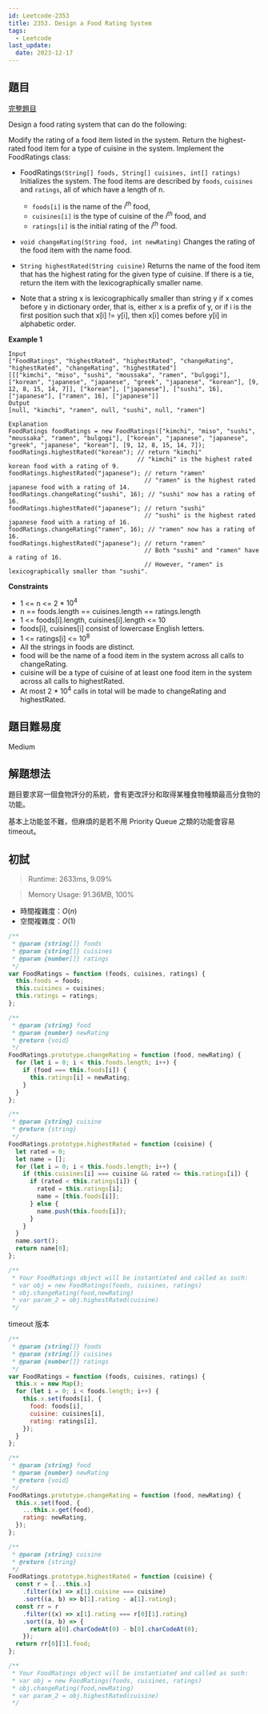 ```yaml
---
id: Leetcode-2353
title: 2353. Design a Food Rating System
tags:
  - Leetcode
last_update:
  date: 2023-12-17
---
```


## 題目

[完整題目](https://leetcode.com/problems/design-a-food-rating-system/)

Design a food rating system that can do the following:

Modify the rating of a food item listed in the system.
Return the highest-rated food item for a type of cuisine in the system.
Implement the FoodRatings class:

- FoodRatings`(String[] foods, String[] cuisines, int[] ratings)` Initializes the system. The food items are described by `foods`, `cuisines` and `ratings`, all of which have a length of n.

  - `foods[i]` is the name of the $i^{th}$ food,
  - `cuisines[i]` is the type of cuisine of the $i^{th}$ food, and
  - `ratings[i]` is the initial rating of the $i^{th}$ food.

- `void changeRating(String food, int newRating)` Changes the rating of the food item with the name food.
- `String highestRated(String cuisine)` Returns the name of the food item that has the highest rating for the given type of cuisine. If there is a tie, return the item with the lexicographically smaller name.
- Note that a string x is lexicographically smaller than string y if x comes before y in dictionary order, that is, either x is a prefix of y, or if i is the first position such that x[i] != y[i], then x[i] comes before y[i] in alphabetic order.

**Example 1**

```
Input
["FoodRatings", "highestRated", "highestRated", "changeRating", "highestRated", "changeRating", "highestRated"]
[[["kimchi", "miso", "sushi", "moussaka", "ramen", "bulgogi"], ["korean", "japanese", "japanese", "greek", "japanese", "korean"], [9, 12, 8, 15, 14, 7]], ["korean"], ["japanese"], ["sushi", 16], ["japanese"], ["ramen", 16], ["japanese"]]
Output
[null, "kimchi", "ramen", null, "sushi", null, "ramen"]

Explanation
FoodRatings foodRatings = new FoodRatings(["kimchi", "miso", "sushi", "moussaka", "ramen", "bulgogi"], ["korean", "japanese", "japanese", "greek", "japanese", "korean"], [9, 12, 8, 15, 14, 7]);
foodRatings.highestRated("korean"); // return "kimchi"
                                    // "kimchi" is the highest rated korean food with a rating of 9.
foodRatings.highestRated("japanese"); // return "ramen"
                                      // "ramen" is the highest rated japanese food with a rating of 14.
foodRatings.changeRating("sushi", 16); // "sushi" now has a rating of 16.
foodRatings.highestRated("japanese"); // return "sushi"
                                      // "sushi" is the highest rated japanese food with a rating of 16.
foodRatings.changeRating("ramen", 16); // "ramen" now has a rating of 16.
foodRatings.highestRated("japanese"); // return "ramen"
                                      // Both "sushi" and "ramen" have a rating of 16.
                                      // However, "ramen" is lexicographically smaller than "sushi".

```

**Constraints**

- 1 <= n <= 2 \* $10^4$
- n == foods.length == cuisines.length == ratings.length
- 1 <= foods[i].length, cuisines[i].length <= 10
- foods[i], cuisines[i] consist of lowercase English letters.
- 1 <= ratings[i] <= $10^8$
- All the strings in foods are distinct.
- food will be the name of a food item in the system across all calls to changeRating.
- cuisine will be a type of cuisine of at least one food item in the system across all calls to highestRated.
- At most 2 \* $10^4$ calls in total will be made to changeRating and highestRated.

## 題目難易度

Medium

## 解題想法

題目要求寫一個食物評分的系統，會有更改評分和取得某種食物種類最高分食物的功能。

基本上功能並不難，但麻煩的是若不用 Priority Queue 之類的功能會容易 timeout。

## 初試

> Runtime: 2633ms, 9.09%

> Memory Usage: 91.36MB, 100%

- 時間複雜度：$O(n)$
- 空間複雜度：$O(1)$

```javascript
/**
 * @param {string[]} foods
 * @param {string[]} cuisines
 * @param {number[]} ratings
 */
var FoodRatings = function (foods, cuisines, ratings) {
  this.foods = foods;
  this.cuisines = cuisines;
  this.ratings = ratings;
};

/**
 * @param {string} food
 * @param {number} newRating
 * @return {void}
 */
FoodRatings.prototype.changeRating = function (food, newRating) {
  for (let i = 0; i < this.foods.length; i++) {
    if (food === this.foods[i]) {
      this.ratings[i] = newRating;
    }
  }
};

/**
 * @param {string} cuisine
 * @return {string}
 */
FoodRatings.prototype.highestRated = function (cuisine) {
  let rated = 0;
  let name = [];
  for (let i = 0; i < this.foods.length; i++) {
    if (this.cuisines[i] === cuisine && rated <= this.ratings[i]) {
      if (rated < this.ratings[i]) {
        rated = this.ratings[i];
        name = [this.foods[i]];
      } else {
        name.push(this.foods[i]);
      }
    }
  }
  name.sort();
  return name[0];
};

/**
 * Your FoodRatings object will be instantiated and called as such:
 * var obj = new FoodRatings(foods, cuisines, ratings)
 * obj.changeRating(food,newRating)
 * var param_2 = obj.highestRated(cuisine)
 */
```

timeout 版本

```javascript
/**
 * @param {string[]} foods
 * @param {string[]} cuisines
 * @param {number[]} ratings
 */
var FoodRatings = function (foods, cuisines, ratings) {
  this.x = new Map();
  for (let i = 0; i < foods.length; i++) {
    this.x.set(foods[i], {
      food: foods[i],
      cuisine: cuisines[i],
      rating: ratings[i],
    });
  }
};

/**
 * @param {string} food
 * @param {number} newRating
 * @return {void}
 */
FoodRatings.prototype.changeRating = function (food, newRating) {
  this.x.set(food, {
    ...this.x.get(food),
    rating: newRating,
  });
};

/**
 * @param {string} cuisine
 * @return {string}
 */
FoodRatings.prototype.highestRated = function (cuisine) {
  const r = [...this.x]
    .filter((x) => x[1].cuisine === cuisine)
    .sort((a, b) => b[1].rating - a[1].rating);
  const rr = r
    .filter((x) => x[1].rating === r[0][1].rating)
    .sort((a, b) => {
      return a[0].charCodeAt(0) - b[0].charCodeAt(0);
    });
  return rr[0][1].food;
};

/**
 * Your FoodRatings object will be instantiated and called as such:
 * var obj = new FoodRatings(foods, cuisines, ratings)
 * obj.changeRating(food,newRating)
 * var param_2 = obj.highestRated(cuisine)
 */
```
